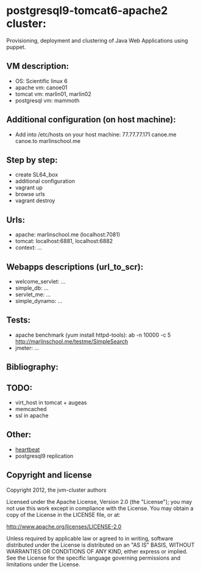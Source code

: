 # postgresql9-tomcat6-apache2 cluster:
Provisioning, deployment and clustering of Java Web Applications using puppet.

## VM description:
 - OS: Scientific linux 6
 - apache vm: canoe01
 - tomcat vm: marlin01, marlin02
 - postgresql vm: mammoth

## Additional configuration (on host machine):
 - Add into /etc/hosts on your host machine: 77.77.77.171 canoe.me canoe.to marlinschool.me

## Step by step:
 - create SL64_box
 - additional configuration
 - vagrant up
 - browse urls
 - vagrant destroy

## Urls:
 - apache: marlinschool.me (localhost:7081)
 - tomcat: localhost:6881, localhost:6882
 - context: ...

## Webapps descriptions (url_to_scr):
 - welcome_servlet: ...
 - simple_db: ...
 - servlet_me: ...
 - simple_dynamo: ...

## Tests:
 - apache benchmark (yum install httpd-tools): ab -n 10000 -c 5 http://marlinschool.me/testme/SimpleSearch
 - jmeter: ...

## Bibliography:

## TODO:
 - virt_host in tomcat + augeas
 - memcached
 - ssl in apache

## Other: 
- [heartbeat](https://github.com/wilas/heartbeat-cluster)
- postgresql9 replication

## Copyright and license

Copyright 2012, the jvm-cluster authors

Licensed under the Apache License, Version 2.0 (the "License");
you may not use this work except in compliance with the License.
You may obtain a copy of the License in the LICENSE file, or at:

   http://www.apache.org/licenses/LICENSE-2.0

Unless required by applicable law or agreed to in writing, software
distributed under the License is distributed on an "AS IS" BASIS,
WITHOUT WARRANTIES OR CONDITIONS OF ANY KIND, either express or implied.
See the License for the specific language governing permissions and
limitations under the License.

